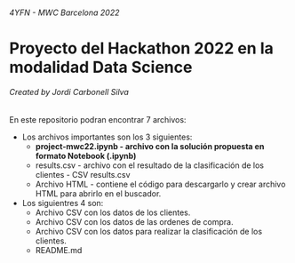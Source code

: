 ######  4YFN - MWC Barcelona 2022
# Proyecto del Hackathon 2022 en la modalidad Data Science
###### Created by Jordi Carbonell Silva

En este repositorio podran encontrar 7 archivos:
* Los archivos importantes son los 3 siguientes:
  * <strong>project-mwc22.ipynb - archivo con la solución propuesta en formato Notebook (.ipynb)</strong>
  * results.csv - archivo con el resultado de la clasificación de los clientes - CSV results.csv
  * Archivo HTML - contiene el código para descargarlo y crear archivo HTML para abrirlo en el buscador.
* Los siguientres 4 son:
  * Archivo CSV con los datos de los clientes.
  * Archivo CSV con los datos de las ordenes de compra.
  * Archivo CSV con los datos para realizar la clasificación de los clientes.
  * README.md
